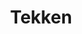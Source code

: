 ---
title: Tekken
layout: layouts/article.liquid
permalink: /en/about/tekken.html
tags: about
sideNavOrder: 4
---